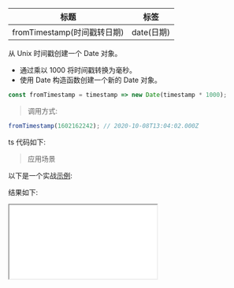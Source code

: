 | 标题                        | 标签       |
| --------------------------- | ---------- |
| fromTimestamp(时间戳转日期) | date(日期) |

从 Unix 时间戳创建一个 Date 对象。

- 通过乘以 1000 将时间戳转换为毫秒。
- 使用 Date 构造函数创建一个新的 Date 对象。

```js
const fromTimestamp = timestamp => new Date(timestamp * 1000);
```

> 调用方式:

```js
fromTimestamp(1602162242); // 2020-10-08T13:04:02.000Z
```

ts 代码如下:

<div class="code-editor" data-url="codes/javascript/ts/from-timestamp.ts" data-language="typescript"></div>

> 应用场景

以下是一个实战<a href="codes/javascript/html/from-timestamp.html" target="_blank" rel="noopener noreferrer">示例</a>:

<div class="code-editor" data-url="codes/javascript/html/from-timestamp.html" data-language="html"></div>

结果如下:

<iframe src="codes/javascript/html/from-timestamp.html"></iframe>
